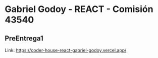 # Gabriel Godoy - REACT - Comisión 43540

## PreEntrega1

Link: https://coder-house-react-gabriel-godoy.vercel.app/
